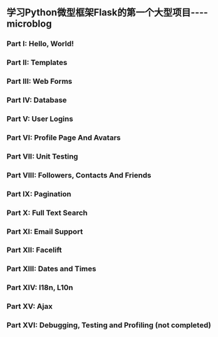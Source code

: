## 学习Python微型框架Flask的第一个大型项目----microblog
### Part I: Hello, World!
### Part II: Templates
### Part III: Web Forms
### Part IV: Database
### Part V: User Logins
### Part VI: Profile Page And Avatars
### Part VII: Unit Testing
### Part VIII: Followers, Contacts And Friends
### Part IX: Pagination
### Part X: Full Text Search
### Part XI: Email Support
### Part XII: Facelift
### Part XIII: Dates and Times
### Part XIV: I18n, L10n
### Part XV: Ajax
### Part XVI: Debugging, Testing and Profiling (not completed)
